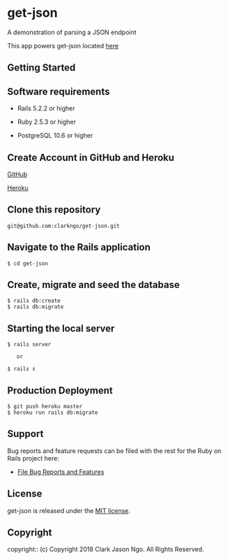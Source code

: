# get-json

A demonstration of parsing a JSON endpoint

This app powers get-json located [here](https://get-json-clark-ngo.herokuapp.com/)

## Getting Started

## Software requirements

- Rails 5.2.2 or higher

- Ruby 2.5.3 or higher

- PostgreSQL 10.6 or higher

## Create Account in GitHub and Heroku

<a href="https://github.com/">GitHub</a>

<a href="https://www.heroku.com/">Heroku</a>

## Clone this repository
```
git@github.com:clarkngo/get-json.git
```

## Navigate to the Rails application

```
$ cd get-json
```

## Create, migrate and seed the database

 ```
 $ rails db:create
 $ rails db:migrate
 ```

## Starting the local server

```
$ rails server

   or

$ rails s
```

## Production Deployment

  ```
  $ git push heroku master
  $ heroku run rails db:migrate
  ```

## Support

Bug reports and feature requests can be filed with the rest for the Ruby on Rails project here:

* [File Bug Reports and Features](https://github.com/clarkngo/get-json/issues)

## License

get-json is released under the [MIT license](https://mit-license.org).

## Copyright

copyright:: (c) Copyright 2018 Clark Jason Ngo. All Rights Reserved.
